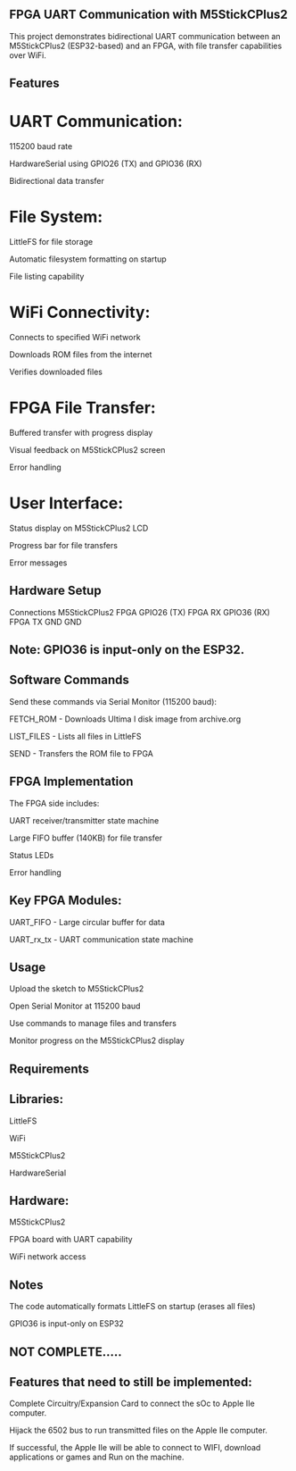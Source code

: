 ## FPGA UART Communication with M5StickCPlus2
This project demonstrates bidirectional UART communication between an M5StickCPlus2 (ESP32-based) and an FPGA, with file transfer capabilities over WiFi.

## Features
# UART Communication:

115200 baud rate

HardwareSerial using GPIO26 (TX) and GPIO36 (RX)

Bidirectional data transfer

# File System:

LittleFS for file storage

Automatic filesystem formatting on startup

File listing capability

# WiFi Connectivity:

Connects to specified WiFi network

Downloads ROM files from the internet

Verifies downloaded files

# FPGA File Transfer:

Buffered transfer with progress display

Visual feedback on M5StickCPlus2 screen

Error handling

# User Interface:

Status display on M5StickCPlus2 LCD

Progress bar for file transfers

Error messages

## Hardware Setup
Connections
M5StickCPlus2	FPGA
GPIO26 (TX)	FPGA RX
GPIO36 (RX)	FPGA TX
GND	GND
## Note: GPIO36 is input-only on the ESP32.

## Software Commands
Send these commands via Serial Monitor (115200 baud):

FETCH_ROM - Downloads Ultima I disk image from archive.org

LIST_FILES - Lists all files in LittleFS

SEND - Transfers the ROM file to FPGA

## FPGA Implementation
The FPGA side includes:

UART receiver/transmitter state machine

Large FIFO buffer (140KB) for file transfer

Status LEDs

Error handling

## Key FPGA Modules:
UART_FIFO - Large circular buffer for data

UART_rx_tx - UART communication state machine

## Usage
Upload the sketch to M5StickCPlus2

Open Serial Monitor at 115200 baud

Use commands to manage files and transfers

Monitor progress on the M5StickCPlus2 display

## Requirements
## Libraries:
LittleFS

WiFi

M5StickCPlus2

HardwareSerial

## Hardware:
M5StickCPlus2

FPGA board with UART capability

WiFi network access

## Notes
The code automatically formats LittleFS on startup (erases all files)

GPIO36 is input-only on ESP32

## NOT COMPLETE.....
## Features that need to still be implemented:
Complete Circuitry/Expansion Card to connect the sOc to Apple IIe computer.

Hijack the 6502 bus to run transmitted files on the Apple IIe computer.

If successful, the Apple IIe will be able to connect to WIFI, download
applications or games and Run on the machine.
